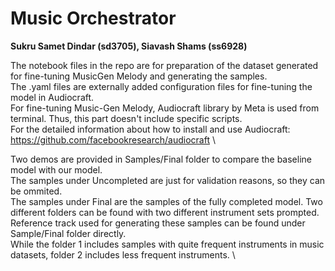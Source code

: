 # Music Orchestrator
**Sukru Samet Dindar (sd3705), Siavash Shams (ss6928)**

The notebook files in the repo are for preparation of the dataset generated for fine-tuning MusicGen Melody and generating the samples. \
The .yaml files are externally added configuration files for fine-tuning the model in Audiocraft. \
For fine-tuning Music-Gen Melody, Audiocraft library by Meta is used from terminal. Thus, this part doesn't include specific scripts. \
For the detailed information about how to install and use Audiocraft: https://github.com/facebookresearch/audiocraft \

Two demos are provided in Samples/Final folder to compare the baseline model with our model. \
The samples under Uncompleted are just for validation reasons, so they can be ommited. \
The samples under Final are the samples of the fully completed model. Two different folders can be found with two different instrument sets prompted. \
Reference track used for generating these samples can be found under Sample/Final folder directly. \
While the folder 1 includes samples with quite frequent instruments in music datasets, folder 2 includes less frequent instruments. \
